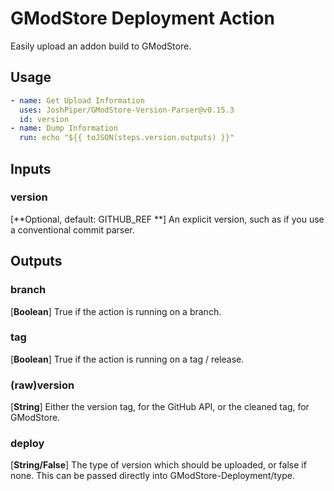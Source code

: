 # GModStore Deployment Action

Easily upload an addon build to GModStore.

## Usage
```yml
- name: Get Upload Information
  uses: JoshPiper/GModStore-Version-Parser@v0.15.3
  id: version
- name: Dump Information
  run: echo "${{ toJSON(steps.version.outputs) }}"
```

## Inputs

### version
[**Optional, default: GITHUB_REF **] An explicit version, such as if you use a conventional commit parser. 

## Outputs

### branch
[**Boolean**] True if the action is running on a branch.

### tag
[**Boolean**] True if the action is running on a tag / release.

### (raw)version
[**String**] Either the version tag, for the GitHub API, or the cleaned tag, for GModStore.

### deploy
[**String/False**] The type of version which should be uploaded, or false if none. This can be passed directly into GModStore-Deployment/type.
